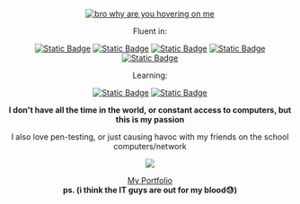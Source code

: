 <!-- NOTES: -->
<!-- 1. SHIELDS ARE THE BEST USE THEM -->
<!-- 2. TYSM TO https://github.com/DenverCoder1/readme-typing-svg FOR THE REALTIME TYPING -->

<p align="center"> 
  <a href="https://github.com/thebadlorax"><img src="https://readme-typing-svg.demolab.com?font=Montserrat&weight=300&size=30&duration=4000&pause=1000&color=E122F7&multiline=true&repeat=false&random=false&width=480&height=80&lines=Thebadlorax's+fire+profile+🔥" alt="bro why are you hovering on me" /></a>
</p>

<p align="center">
  Fluent in:
</p>
<p align="center">
  <a href="https://github.com/thebadlorax"><img alt="Static Badge" src="https://img.shields.io/badge/Python-grey?style=for-the-badge&logo=python&logoColor=green"></a>
  <a href="https://github.com/thebadlorax"><img alt="Static Badge" src="https://img.shields.io/badge/JavaScript-grey?style=for-the-badge&logo=javascript&logoColor=green"></a>
  <a href="https://github.com/thebadlorax"><img alt="Static Badge" src="https://img.shields.io/badge/Java-grey?style=for-the-badge&logo=Oracle&logoColor=green"></a>
  <a href="https://github.com/thebadlorax"><img alt="Static Badge" src="https://img.shields.io/badge/HTML-grey?style=for-the-badge&logo=HTML5&logoColor=green"></a>
  <a href="https://github.com/thebadlorax"><img alt="Static Badge" src="https://img.shields.io/badge/Bukkit/Minestom-grey?style=for-the-badge&logo=minetest&logoColor=green"></a>
</p>

<p align="center">
  Learning:
</p>
<p align="center">
  <a href="https://github.com/thebadlorax"><img alt="Static Badge" src="https://img.shields.io/badge/C%2B%2B-grey?style=for-the-badge&logo=C%2B%2B&logoColor=green"></a>
  <a href="https://github.com/thebadlorax"><img alt="Static Badge" src="https://img.shields.io/badge/Rust-grey?style=for-the-badge&logo=Rust&logoColor=green"></a>
</p>

<!-- <p align="center"> -->
 <!-- <font size="+8">Part Of <b>UZBRPG</b></font> -->
<!-- </p> -->

<p align="center">
 <b>I don't have all the time in the world, or constant access to computers,
  but this is my passion</b>
</p>

<p align="center">
 I also love pen-testing, or just causing havoc with my friends
  on the school computers/network
</p>

<p align="center">
  <picture>
    <source
      srcset="https://github-readme-stats.vercel.app/api?username=thebadlorax&show_icons=true&theme=dark"
      media="(prefers-color-scheme: dark)"
    />
    <source
      srcset="https://github-readme-stats.vercel.app/api?username=thebadlorax&show_icons=true"
      media="(prefers-color-scheme: light), (prefers-color-scheme: no-preference)"
    />
    <img src="https://github-readme-stats.vercel.app/api?username=thebadlorax&show_icons=true" />
  </picture>
</p>

<p align="center">
 <a href="https://thebadlorax.carrd.co/">My Portfolio</a>
  <br>
 <b>ps. (i think the IT guys are out for my blood😓)</b>
</p>
